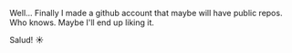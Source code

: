 Well... Finally I made a github account that maybe will have public repos.
Who knows. Maybe I'll end up liking it.

Salud! ☀️
